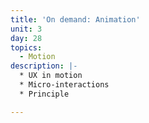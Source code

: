 ```yaml
---
title: 'On demand: Animation'
unit: 3
day: 28
topics:
  - Motion
description: |-
  * UX in motion
  * Micro-interactions
  * Principle

---
```


